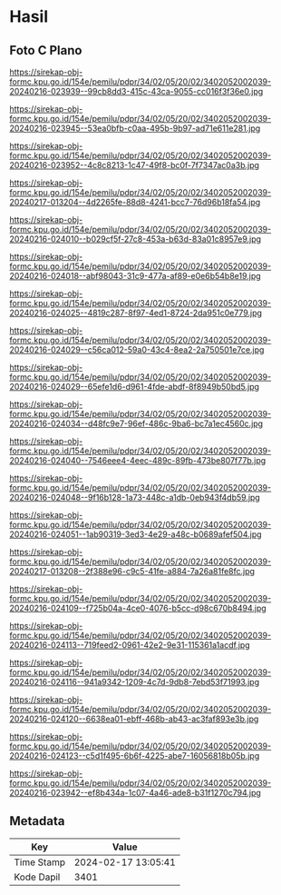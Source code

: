 # Hasil

## Foto C Plano

https://sirekap-obj-formc.kpu.go.id/154e/pemilu/pdpr/34/02/05/20/02/3402052002039-20240216-023939--99cb8dd3-415c-43ca-9055-cc016f3f36e0.jpg

https://sirekap-obj-formc.kpu.go.id/154e/pemilu/pdpr/34/02/05/20/02/3402052002039-20240216-023945--53ea0bfb-c0aa-495b-9b97-ad71e611e281.jpg

https://sirekap-obj-formc.kpu.go.id/154e/pemilu/pdpr/34/02/05/20/02/3402052002039-20240216-023952--4c8c8213-1c47-49f8-bc0f-7f7347ac0a3b.jpg

https://sirekap-obj-formc.kpu.go.id/154e/pemilu/pdpr/34/02/05/20/02/3402052002039-20240217-013204--4d2265fe-88d8-4241-bcc7-76d96b18fa54.jpg

https://sirekap-obj-formc.kpu.go.id/154e/pemilu/pdpr/34/02/05/20/02/3402052002039-20240216-024010--b029cf5f-27c8-453a-b63d-83a01c8957e9.jpg

https://sirekap-obj-formc.kpu.go.id/154e/pemilu/pdpr/34/02/05/20/02/3402052002039-20240216-024018--abf98043-31c9-477a-af89-e0e6b54b8e19.jpg

https://sirekap-obj-formc.kpu.go.id/154e/pemilu/pdpr/34/02/05/20/02/3402052002039-20240216-024025--4819c287-8f97-4ed1-8724-2da951c0e779.jpg

https://sirekap-obj-formc.kpu.go.id/154e/pemilu/pdpr/34/02/05/20/02/3402052002039-20240216-024029--c56ca012-59a0-43c4-8ea2-2a750501e7ce.jpg

https://sirekap-obj-formc.kpu.go.id/154e/pemilu/pdpr/34/02/05/20/02/3402052002039-20240216-024029--65efe1d6-d961-4fde-abdf-8f8949b50bd5.jpg

https://sirekap-obj-formc.kpu.go.id/154e/pemilu/pdpr/34/02/05/20/02/3402052002039-20240216-024034--d48fc9e7-96ef-486c-9ba6-bc7a1ec4560c.jpg

https://sirekap-obj-formc.kpu.go.id/154e/pemilu/pdpr/34/02/05/20/02/3402052002039-20240216-024040--7546eee4-4eec-489c-89fb-473be807f77b.jpg

https://sirekap-obj-formc.kpu.go.id/154e/pemilu/pdpr/34/02/05/20/02/3402052002039-20240216-024048--9f16b128-1a73-448c-a1db-0eb943f4db59.jpg

https://sirekap-obj-formc.kpu.go.id/154e/pemilu/pdpr/34/02/05/20/02/3402052002039-20240216-024051--1ab90319-3ed3-4e29-a48c-b0689afef504.jpg

https://sirekap-obj-formc.kpu.go.id/154e/pemilu/pdpr/34/02/05/20/02/3402052002039-20240217-013208--2f388e96-c9c5-41fe-a884-7a26a81fe8fc.jpg

https://sirekap-obj-formc.kpu.go.id/154e/pemilu/pdpr/34/02/05/20/02/3402052002039-20240216-024109--f725b04a-4ce0-4076-b5cc-d98c670b8494.jpg

https://sirekap-obj-formc.kpu.go.id/154e/pemilu/pdpr/34/02/05/20/02/3402052002039-20240216-024113--719feed2-0961-42e2-9e31-115361a1acdf.jpg

https://sirekap-obj-formc.kpu.go.id/154e/pemilu/pdpr/34/02/05/20/02/3402052002039-20240216-024116--941a9342-1209-4c7d-9db8-7ebd53f71993.jpg

https://sirekap-obj-formc.kpu.go.id/154e/pemilu/pdpr/34/02/05/20/02/3402052002039-20240216-024120--6638ea01-ebff-468b-ab43-ac3faf893e3b.jpg

https://sirekap-obj-formc.kpu.go.id/154e/pemilu/pdpr/34/02/05/20/02/3402052002039-20240216-024123--c5d1f495-6b6f-4225-abe7-16056818b05b.jpg

https://sirekap-obj-formc.kpu.go.id/154e/pemilu/pdpr/34/02/05/20/02/3402052002039-20240216-023942--ef8b434a-1c07-4a46-ade8-b31f1270c794.jpg


## Metadata

| Key        | Value               |
| ---------- | ------------------- |
| Time Stamp | 2024-02-17 13:05:41 |
| Kode Dapil | 3401                |



